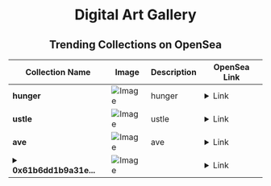 <div align="center">

# Digital Art Gallery

## Trending Collections on OpenSea

| Collection Name                       | Image                                                                                     | Description                       | OpenSea Link                                                                                          |
|---------------------------------------|-------------------------------------------------------------------------------------------|-----------------------------------|--------------------------------------------------------------------------------------------------------|
| **hunger** | ![Image](https://i.seadn.io/s/raw/files/14e5b5e83d0a91b9d007a42fe7cc906a.jpg?w=500&auto=format?w=200&auto=format) | hunger | <details><summary>Link</summary>[hunger](https://opensea.io/collection/hunger-18)</details> |
| **ustle** | ![Image](https://i.seadn.io/s/raw/files/d3d061bc20529215a78fba0888829f9d.jpg?w=500&auto=format?w=200&auto=format) | ustle | <details><summary>Link</summary>[ustle](https://opensea.io/collection/ustle-1)</details> |
| **ave** | ![Image](https://i.seadn.io/s/raw/files/4dca0d81d3fef3b8746fc6f9faf4b99d.jpg?w=500&auto=format?w=200&auto=format) | ave | <details><summary>Link</summary>[ave](https://opensea.io/collection/ave-29)</details> |
| **<details><summary>0x61b6dd1b9a31e...</summary>0x61b6dd1b9a31edce007ef155387ef6886deb7074</details>** | ![Image](https://i.seadn.io/s/raw/files/0120dbe70465f91ae019e541cba50a56.jpg?w=500&auto=format?w=200&auto=format) |  | <details><summary>Link</summary>[0x61b6dd1b9a31edce007ef155387ef6886deb7074](https://opensea.io/collection/0x61b6dd1b9a31edce007ef155387ef6886deb7074)</details> |

</div>